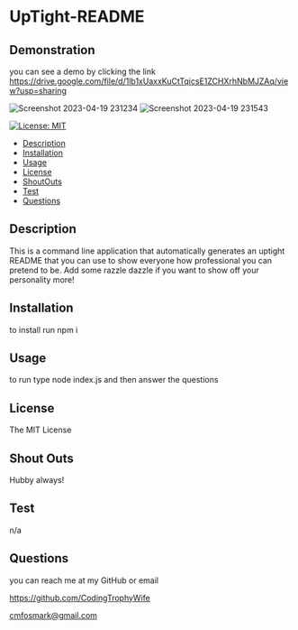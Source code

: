 # UpTight-README


## Demonstration
you can see a demo by clicking the link
https://drive.google.com/file/d/1lb1xUaxxKuCtTqicsE1ZCHXrhNbMJZAq/view?usp=sharing

![Screenshot 2023-04-19 231234](https://user-images.githubusercontent.com/126922695/233276621-0a94241b-9420-4c0e-bfd8-9561f9ce1cc8.png)
![Screenshot 2023-04-19 231543](https://user-images.githubusercontent.com/126922695/233276631-9aeabb78-e8a9-4e6a-a74c-2f198db7d1f2.png)

[![License: MIT](https://img.shields.io/badge/License-MIT-yellow.svg)](https://opensource.org/licenses/MIT)
- [Description](#description)
- [Installation](#installation)
- [Usage](#usage)
- [License](#license)
- [ShoutOuts](#shoutouts)
- [Test](#test)
- [Questions](#questions)

## Description 
This is a command line application that automatically generates an uptight README that you can use to show everyone how professional you can pretend to be. Add some razzle dazzle if you want to show off your personality more! 

## Installation 
to install run npm i

## Usage 
to run type node index.js and then answer the questions

## License 
The MIT License

## Shout Outs 
Hubby always!

## Test 
n/a

## Questions 
you can reach me at my GitHub or email

https://github.com/CodingTrophyWife

cmfosmark@gmail.com
